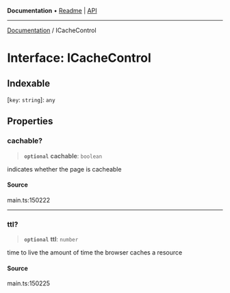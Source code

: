 **Documentation** • [Readme](../README.md) \| [API](../globals.md)

***

[Documentation](../README.md) / ICacheControl

# Interface: ICacheControl

## Indexable

 \[`key`: `string`\]: `any`

## Properties

### cachable?

> **`optional`** **cachable**: `boolean`

indicates whether the page is cacheable

#### Source

main.ts:150222

***

### ttl?

> **`optional`** **ttl**: `number`

time to live
the amount of time the browser caches a resource

#### Source

main.ts:150225
